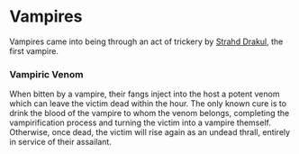 # Vampires
Vampires came into being through an act of trickery by [Strahd Drakul](strahd_drakul), the first vampire. 

### Vampiric Venom
When bitten by a vampire, their fangs inject into the host a potent venom which can leave the victim dead within the hour. The only known cure is to drink the blood of the vampire to whom the venom belongs, completing the vampirification process and turning the victim into a vampire themself. Otherwise, once dead, the victim will rise again as an undead thrall, entirely in service of their assailant.